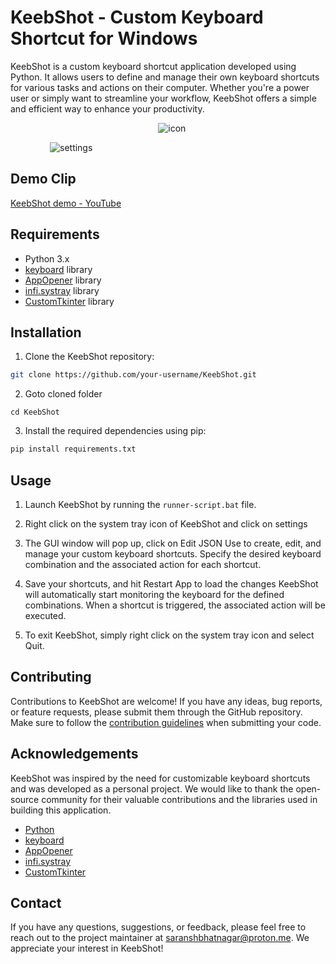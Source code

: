 # KeebShot - Custom Keyboard Shortcut for Windows

KeebShot is a custom keyboard shortcut application developed using Python. It allows users to define and manage their own keyboard shortcuts for various tasks and actions on their computer. Whether you're a power user or simply want to streamline your workflow, KeebShot offers a simple and efficient way to enhance your productivity.

                                                            ![icon](https://imgur.com/SfIdiwN.png)

                ![settings](https://imgur.com/cpSNdfH.png)

## Demo Clip

[KeebShot demo - YouTube](https://youtu.be/SaSdJ-O91pY)

## Requirements

- Python 3.x
- [keyboard](https://pypi.org/project/keyboard/) library
- [AppOpener](https://github.com/athrvvvv/AppOpener) library
- [infi.systray](https://github.com/Infinidat/infi.systray) library
- [CustomTkinter](https://github.com/TomSchimansky/CustomTkinter) library

## Installation

1. Clone the KeebShot repository:

```bash
git clone https://github.com/your-username/KeebShot.git
```

2. Goto cloned folder

```
cd KeebShot
```

3. Install the required dependencies using pip:

```bash
pip install requirements.txt
```

## Usage

1. Launch KeebShot by running the `runner-script.bat` file.

2. Right click on the system tray icon of KeebShot and click on settings

3. The GUI window will pop up, click on Edit JSON Use to create, edit, and manage your custom keyboard shortcuts. Specify the desired keyboard combination and the associated action for each shortcut.

4. Save your shortcuts, and hit Restart App to load the changes KeebShot will automatically start monitoring the keyboard for the defined combinations. When a shortcut is triggered, the associated action will be executed.

5. To exit KeebShot, simply right click on the system tray icon and select Quit.

## Contributing

Contributions to KeebShot are welcome! If you have any ideas, bug reports, or feature requests, please submit them through the GitHub repository. Make sure to follow the [contribution guidelines](CONTRIBUTING.md) when submitting your code.

## Acknowledgements

KeebShot was inspired by the need for customizable keyboard shortcuts and was developed as a personal project. We would like to thank the open-source community for their valuable contributions and the libraries used in building this application.

- [Python](https://www.python.org/)
- [keyboard](https://github.com/boppreh/keyboard)
- [AppOpener](https://github.com/athrvvvv/AppOpener)
- [infi.systray](https://github.com/Infinidat/infi.systray)
- [CustomTkinter](https://github.com/TomSchimansky/CustomTkinter)

## Contact

If you have any questions, suggestions, or feedback, please feel free to reach out to the project maintainer at [saranshbhatnagar@proton.me](mailto:saranshbhatnagar@proton.me). We appreciate your interest in KeebShot!
